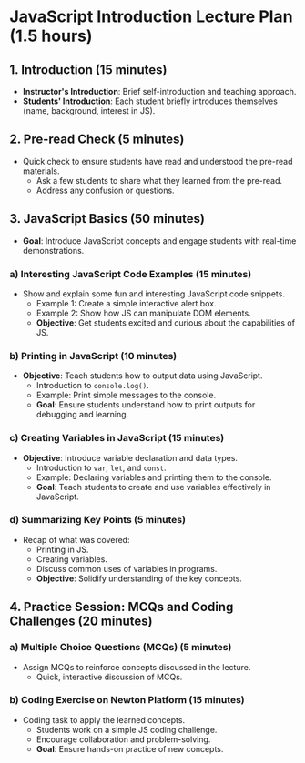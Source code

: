 # JavaScript Introduction Lecture Plan (1.5 hours)

## 1. Introduction (15 minutes)
- **Instructor's Introduction**: Brief self-introduction and teaching approach.
- **Students' Introduction**: Each student briefly introduces themselves (name, background, interest in JS).

## 2. Pre-read Check (5 minutes)
- Quick check to ensure students have read and understood the pre-read materials.
  - Ask a few students to share what they learned from the pre-read.
  - Address any confusion or questions.

## 3. JavaScript Basics (50 minutes)
- **Goal**: Introduce JavaScript concepts and engage students with real-time demonstrations.

### a) Interesting JavaScript Code Examples (15 minutes)
- Show and explain some fun and interesting JavaScript code snippets.
  - Example 1: Create a simple interactive alert box.
  - Example 2: Show how JS can manipulate DOM elements.
  - **Objective**: Get students excited and curious about the capabilities of JS.

### b) Printing in JavaScript (10 minutes)
- **Objective**: Teach students how to output data using JavaScript.
  - Introduction to `console.log()`.
  - Example: Print simple messages to the console.
  - **Goal**: Ensure students understand how to print outputs for debugging and learning.

### c) Creating Variables in JavaScript (15 minutes)
- **Objective**: Introduce variable declaration and data types.
  - Introduction to `var`, `let`, and `const`.
  - Example: Declaring variables and printing them to the console.
  - **Goal**: Teach students to create and use variables effectively in JavaScript.

### d) Summarizing Key Points (5 minutes)
- Recap of what was covered:
  - Printing in JS.
  - Creating variables.
  - Discuss common uses of variables in programs.
  - **Objective**: Solidify understanding of the key concepts.

## 4. Practice Session: MCQs and Coding Challenges (20 minutes)

### a) Multiple Choice Questions (MCQs) (5 minutes)
- Assign MCQs to reinforce concepts discussed in the lecture.
  - Quick, interactive discussion of MCQs.

### b) Coding Exercise on Newton Platform (15 minutes)
- Coding task to apply the learned concepts.
  - Students work on a simple JS coding challenge.
  - Encourage collaboration and problem-solving.
  - **Goal**: Ensure hands-on practice of new concepts.

